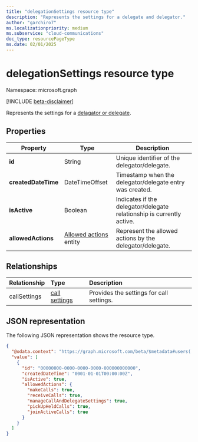 ```yaml
---
title: "delegationSettings resource type"
description: "Represents the settings for a delegate and delegator."
author: "garchiro7"
ms.localizationpriority: medium
ms.subservice: "cloud-communications"
doc_type: resourcePageType
ms.date: 02/01/2025
---
```


# delegationSettings resource type

Namespace: microsoft.graph

[!INCLUDE [beta-disclaimer](../../includes/beta-disclaimer.md)]

Represents the settings for a [delagator or delegate](../resources/callsettings.md?#Call-delegation).

## Properties

|Property|Type|Description|
|--------------------------------------------------|-------------- |-------------|
| **id**                                           |String         |Unique identifier of the delegator/delegate. |
| **createdDateTime**                              |DateTimeOffset | Timestamp when the delegator/delegate entry was created. |
| **isActive**                                     |Boolean        | Indicates if the delegator/delegate relationship is currently active. |
| **allowedActions**                               |[Allowed actions](../resources/delegateAllowedActions.md) entity      | Represent the allowed actions by the delegator/delegate. |

## Relationships

|Relationship|Type|Description|
|:---|:---|:---|
|callSettings|[call settings](../resources/callsettings.md)| Provides the settings for call settings.|

## JSON representation

The following JSON representation shows the resource type.

<!-- {
  "blockType": "resource",
  "@odata.type": "microsoft.graph.delegationSettings"
}
-->
``` json
{
  "@odata.context": "https://graph.microsoft.com/beta/$metadata#users('{user_id}')/communications/callSettings/delegators",
  "value": [
    {
      "id": "00000000-0000-0000-0000-000000000000",
      "createdDateTime": "0001-01-01T00:00:00Z",
      "isActive": true,
      "allowedActions": {
        "makeCalls": true,
        "receiveCalls": true,
        "manageCallAndDelegateSettings": true,
        "pickUpHeldCalls": true,
        "joinActiveCalls": true
      }
    }
  ]
}
```